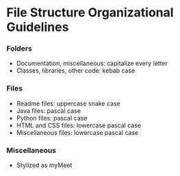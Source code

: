 # File Structure Organizational Guidelines

### Folders
* Documentation, miscellaneous: capitalize every letter
* Classes, libraries, other code: kebab case

### Files
* Readme files:         uppercase snake case
* Java files:           pascal case
* Python files:         pascal case
* HTML and CSS files:   lowercase pascal case
* Miscellaneous files:  lowercase pascal case

### Miscellaneous
* Stylized as myMeet
